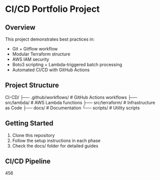 # CI/CD Portfolio Project

## Overview
This project demonstrates best practices in:
- Git + Gitflow workflow
- Modular Terraform structure
- AWS IAM security
- Boto3 scripting + Lambda-triggered batch processing
- Automated CI/CD with GitHub Actions

## Project Structure
CI-CD/
├── .github/workflows/ # GitHub Actions workflows
├── src/lambda/ # AWS Lambda functions
├── src/terraform/ # Infrastructure as Code
├── docs/ # Documentation
└── scripts/ # Utility scripts


## Getting Started
1. Clone this repository
2. Follow the setup instructions in each phase
3. Check the docs/ folder for detailed guides

## CI/CD Pipeline
456
